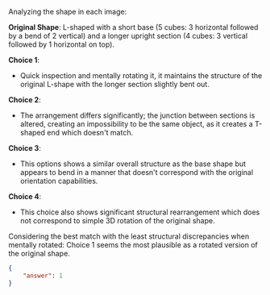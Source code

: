 Analyzing the shape in each image:

**Original Shape**: L-shaped with a short base (5 cubes: 3 horizontal followed by a bend of 2 vertical) and a longer upright section (4 cubes: 3 vertical followed by 1 horizontal on top).

**Choice 1**:
- Quick inspection and mentally rotating it, it maintains the structure of the original L-shape with the longer section slightly bent out.

**Choice 2**:
- The arrangement differs significantly; the junction between sections is altered, creating an impossibility to be the same object, as it creates a T-shaped end which doesn't match.

**Choice 3**:
- This options shows a similar overall structure as the base shape but appears to bend in a manner that doesn't correspond with the original orientation capabilities.

**Choice 4**:
- This choice also shows significant structural rearrangement which does not correspond to simple 3D rotation of the original shape.

Considering the best match with the least structural discrepancies when mentally rotated:
Choice 1 seems the most plausible as a rotated version of the original shape.

```json
{
    "answer": 1
}
```